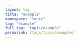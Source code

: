 ```yaml
---
layout: tag
title: "example"
namespace: "topic"
tag: "example"
full_tag: "topic/example"
permalink: /tags/topic/example/
---
```

